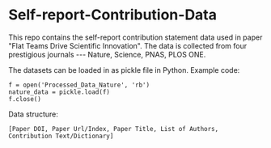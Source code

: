# Self-report-Contribution-Data

This repo contains the self-report contribution statement data used in paper "Flat Teams Drive Scientific Innovation". The data is collected from four prestigious journals --- Nature, Science, PNAS, PLOS ONE. 

The datasets can be loaded in as pickle file in Python. Example code:
```
f = open('Processed_Data_Nature', 'rb')
nature_data = pickle.load(f)
f.close()
```

Data structure:
```
[Paper DOI, Paper Url/Index, Paper Title, List of Authors, Contribution Text/Dictionary]
```
